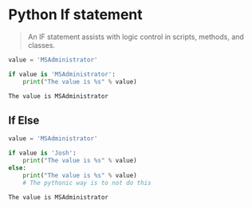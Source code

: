 # Python If statement

> An IF statement assists with logic control in scripts, methods, and classes.

```python
value = 'MSAdministrator'

if value is 'MSAdministrator':
    print("The value is %s" % value)
```
```
The value is MSAdministrator
```
## If Else
```python
value = 'MSAdministrator'

if value is 'Josh':
    print("The value is %s" % value)
else:
    print("The value is %s" % value)
    # The pythonic way is to not do this
```
```output
The value is MSAdministrator
```
